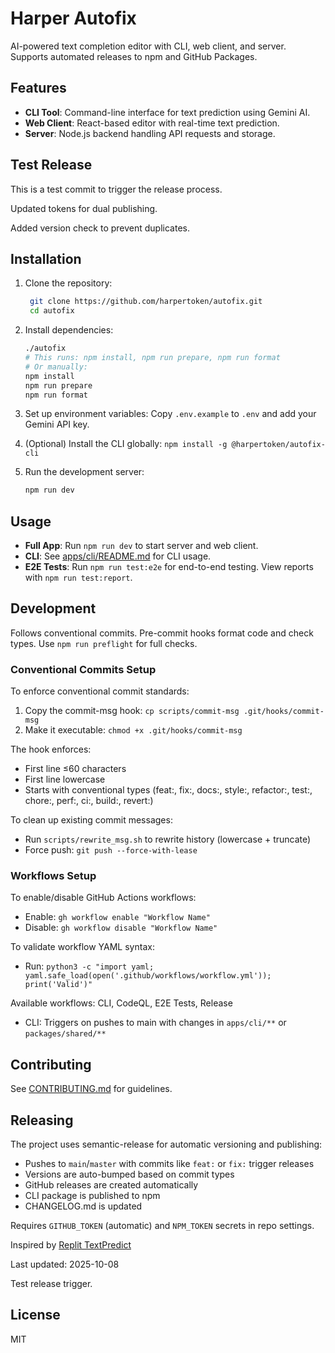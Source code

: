 # Harper Autofix

AI-powered text completion editor with CLI, web client, and server. Supports automated releases to npm and GitHub Packages.

## Features

- **CLI Tool**: Command-line interface for text prediction using Gemini AI.
- **Web Client**: React-based editor with real-time text prediction.
- **Server**: Node.js backend handling API requests and storage.

## Test Release

This is a test commit to trigger the release process.

Updated tokens for dual publishing.

Added version check to prevent duplicates.

## Installation

1. Clone the repository:

   ```bash
    git clone https://github.com/harpertoken/autofix.git
    cd autofix
   ```

2. Install dependencies:

   ```bash
   ./autofix
   # This runs: npm install, npm run prepare, npm run format
   # Or manually:
   npm install
   npm run prepare
   npm run format
   ```

3. Set up environment variables: Copy `.env.example` to `.env` and add your Gemini API key.

4. (Optional) Install the CLI globally: `npm install -g @harpertoken/autofix-cli`

5. Run the development server:
   ```bash
   npm run dev
   ```

## Usage

- **Full App**: Run `npm run dev` to start server and web client.
- **CLI**: See [apps/cli/README.md](apps/cli/README.md) for CLI usage.
- **E2E Tests**: Run `npm run test:e2e` for end-to-end testing. View reports with `npm run test:report`.

## Development

Follows conventional commits. Pre-commit hooks format code and check types. Use `npm run preflight` for full checks.

### Conventional Commits Setup

To enforce conventional commit standards:

1. Copy the commit-msg hook: `cp scripts/commit-msg .git/hooks/commit-msg`
2. Make it executable: `chmod +x .git/hooks/commit-msg`

The hook enforces:

- First line ≤60 characters
- First line lowercase
- Starts with conventional types (feat:, fix:, docs:, style:, refactor:, test:, chore:, perf:, ci:, build:, revert:)

To clean up existing commit messages:

- Run `scripts/rewrite_msg.sh` to rewrite history (lowercase + truncate)
- Force push: `git push --force-with-lease`

### Workflows Setup

To enable/disable GitHub Actions workflows:

- Enable: `gh workflow enable "Workflow Name"`
- Disable: `gh workflow disable "Workflow Name"`

To validate workflow YAML syntax:

- Run: `python3 -c "import yaml; yaml.safe_load(open('.github/workflows/workflow.yml')); print('Valid')"`

Available workflows: CLI, CodeQL, E2E Tests, Release

- CLI: Triggers on pushes to main with changes in `apps/cli/**` or `packages/shared/**`

## Contributing

See [CONTRIBUTING.md](CONTRIBUTING.md) for guidelines.

## Releasing

The project uses semantic-release for automatic versioning and publishing:

- Pushes to `main`/`master` with commits like `feat:` or `fix:` trigger releases
- Versions are auto-bumped based on commit types
- GitHub releases are created automatically
- CLI package is published to npm
- CHANGELOG.md is updated

Requires `GITHUB_TOKEN` (automatic) and `NPM_TOKEN` secrets in repo settings.

Inspired by [Replit TextPredict](https://replit.com/@harpertoken/TextPredict)

Last updated: 2025-10-08

Test release trigger.

## License

MIT
